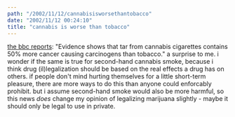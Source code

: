 ```yaml
---
path: "/2002/11/12/cannabisisworsethantobacco" 
date: "2002/11/12 00:24:10" 
title: "cannabis is worse than tobacco" 
---
```

<a href="http://news.bbc.co.uk/1/hi/health/2419713.stm">the bbc reports</a>: "Evidence shows that tar from cannabis cigarettes contains 50% more cancer causing carcinogens than tobacco." a surprise to me. i wonder if the same is true for second-hand cannabis smoke, because i think drug (il)legalization should be based on the real effects a drug has on others. if people don't mind hurting themselves for a little short-term pleasure, there are more ways to do this than anyone could enforcably prohibit. but i assume second-hand smoke would also be more harmful, so this news <i>does</i> change my opinion of legalizing marijuana slightly - maybe it should only be legal to use in private.